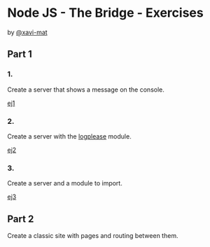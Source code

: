 # Node JS - The Bridge - Exercises

by [@xavi-mat](@xavi-mat)

## Part 1

### 1.
Create a server that shows a message on the console.

[ej1](./ej1/)

### 2.
Create a server with the [logplease](https://www.npmjs.com/package/logplease)
module.

[ej2](./ej2/)

### 3.
Create a server and a module to import.

[ej3](./ej3/)

## Part 2

Create a classic site with pages and routing between them.
